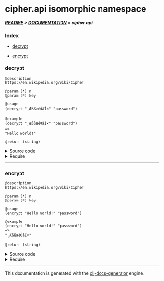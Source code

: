 
# cipher.api isomorphic namespace

##### [README](../../../README.md) > [DOCUMENTATION](../../COVER.md) > cipher.api

### Index

- [decrypt](#decrypt)

- [encrypt](#encrypt)

### decrypt

```
@description
https://en.wikipedia.org/wiki/Cipher
```

```
@param (*) n
@param (*) key
```

```
@usage
(decrypt "¸ÆßßæéÓâÍ×" "password")
```

```
@example
(decrypt "¸ÆßßæéÓâÍ×" "password")
=>
"Hello world!"
```

```
@return (string)
```

<details>
<summary>Source code</summary>

```
(defn decrypt
  [n key]
  (let [key-length (count key)
        key-codes  (vec (map int key))
        n-codes    (vec (map int n))]
       (letfn [(f [result n-cursor n-code]
                  (let [key-cursor       (- n-cursor (* key-length (quot n-cursor key-length)))
                        key-code         (nth key-codes key-cursor)
                        shifted-key-code (- n-code key-code)
                        output-key-code  (utils/normalize-key-code shifted-key-code)]
                       (str result (char output-key-code))))]
              (reduce-kv f "" n-codes))))
```

</details>

<details>
<summary>Require</summary>

```
(ns my-namespace (:require [cipher.api :refer [decrypt]]))

(cipher.api/decrypt ...)
(decrypt            ...)
```

</details>

---

### encrypt

```
@description
https://en.wikipedia.org/wiki/Cipher
```

```
@param (*) n
@param (*) key
```

```
@usage
(encrypt "Hello world!" "password")
```

```
@example
(encrypt "Hello world!" "password")
=>
"¸ÆßßæéÓâÍ×"
```

```
@return (string)
```

<details>
<summary>Source code</summary>

```
(defn encrypt
  [n key]
  (let [key-length (count key)
        key-codes  (vec (map int key))
        n-codes    (vec (map int n))]
       (letfn [(f [result n-cursor n-code]
                  (let [key-cursor       (- n-cursor (* key-length (quot n-cursor key-length)))
                        key-code         (nth key-codes key-cursor)
                        shifted-key-code (+ n-code key-code)
                        output-key-code  (utils/normalize-key-code shifted-key-code)]
                       (str result (char output-key-code))))]
              (reduce-kv f "" n-codes))))
```

</details>

<details>
<summary>Require</summary>

```
(ns my-namespace (:require [cipher.api :refer [encrypt]]))

(cipher.api/encrypt ...)
(encrypt            ...)
```

</details>

---

This documentation is generated with the [clj-docs-generator](https://github.com/bithandshake/clj-docs-generator) engine.

